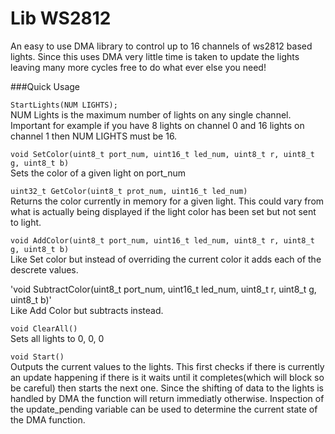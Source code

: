 Lib WS2812
====

An easy to use DMA library to control up to 16 channels of ws2812 based lights. Since this uses DMA very little time is taken to update the lights leaving many more cycles free to do what ever else you need!  
  
###Quick Usage  
  
  
`StartLights(NUM LIGHTS);`  
NUM Lights is the maximum number of lights on any single channel. Important for example if you have 8 lights on channel 0 and 16 lights on channel 1 then NUM LIGHTS must be 16.

`void SetColor(uint8_t port_num, uint16_t led_num, uint8_t r, uint8_t g, uint8_t b)`  
Sets the color of a given light on port_num

`uint32_t GetColor(uint8_t prot_num, uint16_t led_num)`  
Returns the color currently in memory for a given light. This could vary from what is actually being displayed if the light color has been set but not sent to light.  

`void AddColor(uint8_t port_num, uint16_t led_num, uint8_t r, uint8_t g, uint8_t b)`  
Like Set color but instead of overriding the current color it adds each of the descrete values.

'void SubtractColor(uint8_t port_num, uint16_t led_num, uint8_t r, uint8_t g, uint8_t b)'  
Like Add Color but subtracts instead.

`void ClearAll()`  
Sets all lights to 0, 0, 0

`void Start()`  
Outputs the current values to the lights. This first checks if there is currently an update happening if there is it waits until it completes(which will block so be careful) then starts the next one. Since the shifting of data to the lights is handled by DMA the function will return immediatly otherwise. Inspection of the update_pending variable can be used to determine the current state of the DMA function.

